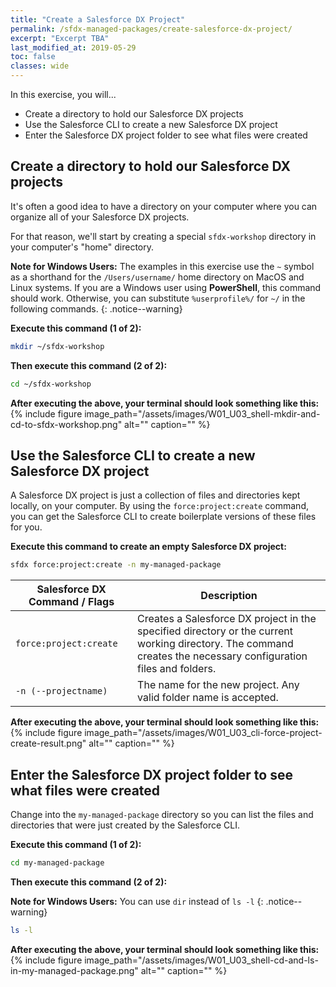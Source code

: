 ```yaml
---
title: "Create a Salesforce DX Project"
permalink: /sfdx-managed-packages/create-salesforce-dx-project/
excerpt: "Excerpt TBA"
last_modified_at: 2019-05-29
toc: false
classes: wide
---
```


In this exercise, you will...

* Create a directory to hold our Salesforce DX projects
* Use the Salesforce CLI to create a new Salesforce DX project
* Enter the Salesforce DX project folder to see what files were created

## Create a directory to hold our Salesforce DX projects
It's often a good idea to have a directory on your computer where you can organize all of your Salesforce DX projects.  

For that reason, we'll start by creating a special `sfdx-workshop` directory in your computer's "home" directory.

**Note for Windows Users:** The examples in this exercise use the `~` symbol as a shorthand for the `/Users/username/` home directory on MacOS and Linux systems.  If you are a Windows user using **PowerShell**, this command should work.  Otherwise, you can substitute `%userprofile%/` for `~/` in the following commands.
{: .notice--warning}


**Execute this command (1 of 2):**
```bash
mkdir ~/sfdx-workshop
```

**Then execute this command (2 of 2):**
```bash
cd ~/sfdx-workshop
```
**After executing the above, your terminal should look something like this:**
{% include figure image_path="/assets/images/W01_U03_shell-mkdir-and-cd-to-sfdx-workshop.png" alt="" caption="" %}


## Use the Salesforce CLI to create a new Salesforce DX project
A Salesforce DX project is just a collection of files and directories kept locally, on your computer.  By using the `force:project:create` command, you can get the Salesforce CLI to create boilerplate versions of these files for you.

**Execute this command to create an empty Salesforce DX project:**
```bash
sfdx force:project:create -n my-managed-package
```

| Salesforce DX Command / Flags   | Description                                             |
| --------------------------------| --------------------------------------------------------|
| `force:project:create`          | Creates a Salesforce DX project in the specified directory or the current working directory. The command creates the necessary configuration files and folders. |
| `-n (--projectname)`            | The name for the new project. Any valid folder name is accepted. |

**After executing the above, your terminal should look something like this:**
{% include figure image_path="/assets/images/W01_U03_cli-force-project-create-result.png" alt="" caption="" %}


## Enter the Salesforce DX project folder to see what files were created
Change into the `my-managed-package` directory so you can list the files and directories that were just created by the Salesforce CLI.

**Execute this command (1 of 2):**
```bash
cd my-managed-package
```

**Then execute this command (2 of 2):**

**Note for Windows Users:** You can use `dir` instead of `ls -l`
{: .notice--warning}

```bash
ls -l
```
**After executing the above, your terminal should look something like this:**
{% include figure image_path="/assets/images/W01_U03_shell-cd-and-ls-in-my-managed-package.png" alt="" caption="" %}

<!-- 
TODO: One or two sentences to help transition to the next activity.  Maybe a table that explains what each file/folder is and does.
-->
